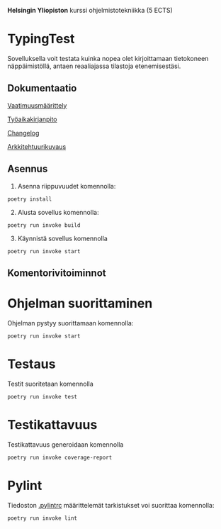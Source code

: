 **Helsingin Yliopiston** kurssi ohjelmistotekniikka (5 ECTS)

# TypingTest

Sovelluksella voit testata kuinka nopea olet kirjoittamaan tietokoneen näppäimistöllä, antaen reaaliajassa tilastoja etenemisestäsi.

## Dokumentaatio

[Vaatimuusmäärittely](/dokumentaatio/vaatimusm%C3%A4%C3%A4rittely.md)

[Työaikakirjanpito](/dokumentaatio/ty%C3%B6aikakirjanpito.md)

[Changelog](/dokumentaatio/changelog.md)

[Arkkitehtuurikuvaus](/dokumentaatio/arkkitehtuuri.md)

## Asennus

1. Asenna riippuvuudet komennolla:

``poetry install``

2. Alusta sovellus komennolla:

``poetry run invoke build``

3. Käynnistä sovellus komennolla

``poetry run invoke start``

## Komentorivitoiminnot

# Ohjelman suorittaminen

Ohjelman pystyy suorittamaan komennolla:

``poetry run invoke start``

# Testaus

Testit suoritetaan komennolla

``poetry run invoke test``

# Testikattavuus

Testikattavuus generoidaan komennolla

``poetry run invoke coverage-report``

# Pylint

Tiedoston [.pylintrc](TypingTest/pylint.rc) määrittelemät tarkistukset voi suorittaa komennolla:

``poetry run invoke lint``


